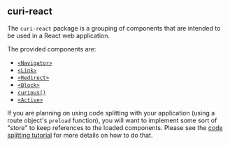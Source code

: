 ## curi-react

The `curi-react` package is a grouping of components that are intended to be used in a React web application.

The provided components are:

* [`<Navigator>`](../../curi-react-navigator#navigator)
* [`<Link>`](../../curi-react-link#link)
* [`<Redirect>`](../../curi-react-redirect#redirect)
* [`<Block>`](../../curi-react-block#block)
* [`curious()`](../../curi-react-curious#curious)
* [`<Active>`](../../curi-react-active#active)

If you are planning on using code splitting with your application (using a route object's `preload` function), you will want to implement some sort of "store" to keep references to the loaded components. Please see the [code splitting tutorial](../../../docs/tutorials/05-code-splitting.md) for more details on how to do that.
